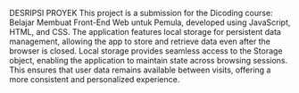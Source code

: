 DESRIPSI PROYEK
This project is a submission for the Dicoding course: Belajar Membuat Front-End Web untuk Pemula, developed using JavaScript, HTML, and CSS. The application features local storage for persistent data management, allowing the app to store and retrieve data even after the browser is closed. Local storage provides seamless access to the Storage object, enabling the application to maintain state across browsing sessions. This ensures that user data remains available between visits, offering a more consistent and personalized experience.
